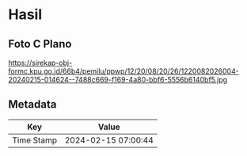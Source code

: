 # Hasil

## Foto C Plano

https://sirekap-obj-formc.kpu.go.id/66b4/pemilu/ppwp/12/20/08/20/26/1220082026004-20240215-014624--7488c669-f169-4a80-bbf6-5556b6140bf5.jpg


## Metadata

| Key        | Value               |
| ---------- | ------------------- |
| Time Stamp | 2024-02-15 07:00:44 |



